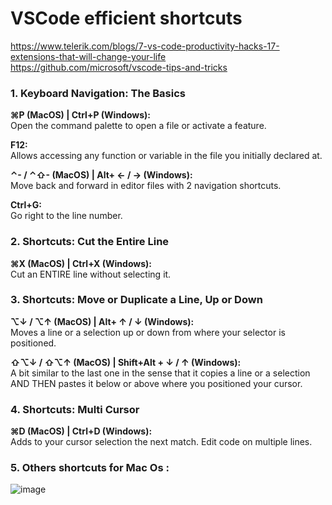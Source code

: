 # VSCode efficient shortcuts
https://www.telerik.com/blogs/7-vs-code-productivity-hacks-17-extensions-that-will-change-your-life  
https://github.com/microsoft/vscode-tips-and-tricks

### 1. Keyboard Navigation: The Basics

**⌘P (MacOS) | Ctrl+P (Windows):**  
Open the command palette to open a file or activate a feature.

**F12:**   
Allows accessing any function or variable in the file you initially declared at.

**⌃- / ⌃⇧- (MacOS) | Alt+ ← / → (Windows):**  
Move back and forward in editor files with 2 navigation shortcuts.

**Ctrl+G:**  
Go right to the line number.

### 2. Shortcuts: Cut the Entire Line

**⌘X (MacOS) | Ctrl+X (Windows):**  
Cut an ENTIRE line without selecting it.

### 3. Shortcuts: Move or Duplicate a Line, Up or Down

**⌥↓ / ⌥↑ (MacOS) | Alt+ ↑ / ↓ (Windows):**  
Moves a line or a selection up or down from where your selector is positioned.

**⇧⌥↓ / ⇧⌥↑ (MacOS) | Shift+Alt + ↓ / ↑ (Windows):**  
A bit similar to the last one in the sense that it copies a line or a selection AND THEN pastes it below or above where you positioned your cursor.

### 4. Shortcuts: Multi Cursor

**⌘D (MacOS) | Ctrl+D (Windows):**  
Adds to your cursor selection the next match. Edit code on multiple lines.

### 5. Others shortcuts for Mac Os :  
![image](https://user-images.githubusercontent.com/71011271/130938304-6c7e681a-fc1e-425c-b977-6f7c0e50e43e.png)


